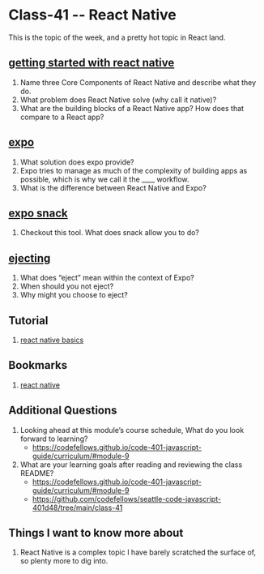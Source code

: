 # Class-41 -- React Native

This is the topic of the week, and a pretty hot topic in React land.

## [getting started with react native](https://reactnative.dev/docs/getting-started)

1. Name three Core Components of React Native and describe what they do.
2. What problem does React Native solve (why call it native)?
3. What are the building blocks of a React Native app? How does that compare to a React app?

## [expo](https://expo.dev/)

1. What solution does expo provide?
2. Expo tries to manage as much of the complexity of building apps as possible, which is why we call it the ____ workflow.
3. What is the difference between React Native and Expo?

## [expo snack](https://snack.expo.dev/)

1. Checkout this tool. What does snack allow you to do?

## [ejecting](https://docs.expo.dev/expokit/eject/?redirected)

1. What does “eject” mean within the context of Expo?
2. When should you not eject?
3. Why might you choose to eject?

## Tutorial

1. [react native basics](https://reactnative.dev/docs/tutorial)

## Bookmarks

1. [react native](https://reactnative.dev/)

## Additional Questions

1. Looking ahead at this module’s course schedule, What do you look forward to learning?
    * <https://codefellows.github.io/code-401-javascript-guide/curriculum/#module-9>
2. What are your learning goals after reading and reviewing the class README?
    * <https://codefellows.github.io/code-401-javascript-guide/curriculum/#module-9>
    * <https://github.com/codefellows/seattle-code-javascript-401d48/tree/main/class-41>

## Things I want to know more about

1. React Native is a complex topic I have barely scratched the surface of, so plenty more to dig into.